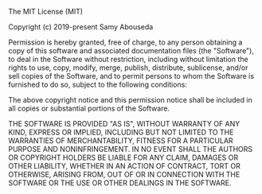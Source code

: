 The MIT License (MIT)

Copyright (c) 2019-present Samy Abouseda

Permission is hereby granted, free of charge, to any person obtaining a copy of this software and associated 
documentation files (the "Software"), to deal in the Software without restriction, including without limitation the 
rights to use, copy, modify, merge, publish, distribute, sublicense, and/or sell copies of the Software, and to permit 
persons to whom the Software is furnished to do so, subject to the following conditions:

The above copyright notice and this permission notice shall be included in all copies or substantial 
portions of the Software.

THE SOFTWARE IS PROVIDED "AS IS", WITHOUT WARRANTY OF ANY KIND, EXPRESS OR IMPLIED, INCLUDING BUT NOT LIMITED TO THE
 WARRANTIES OF MERCHANTABILITY, FITNESS FOR A PARTICULAR PURPOSE AND NONINFRINGEMENT. IN NO EVENT SHALL THE AUTHORS OR 
 COPYRIGHT HOLDERS BE LIABLE FOR ANY CLAIM, DAMAGES OR OTHER LIABILITY, WHETHER IN AN ACTION OF CONTRACT, TORT OR 
 OTHERWISE, ARISING FROM, OUT OF OR IN CONNECTION WITH THE SOFTWARE OR THE USE OR OTHER DEALINGS IN THE SOFTWARE.